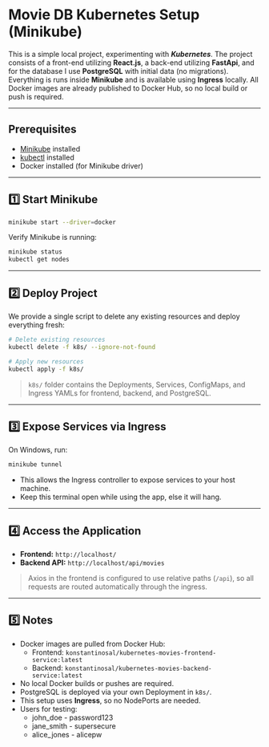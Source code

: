 # Movie DB Kubernetes Setup (Minikube)

This is a simple local project, experimenting with ***Kubernetes***. The project consists of a front-end utilizing **React.js**, a back-end utilizing **FastApi**, and for the database I use **PostgreSQL** with initial data (no migrations). Everything is runs inside **Minikube** and is available using **Ingress** locally. All Docker images are already published to Docker Hub, so no local build or push is required. 

---

## Prerequisites

- [Minikube](https://minikube.sigs.k8s.io/docs/start/) installed  
- [kubectl](https://kubernetes.io/docs/tasks/tools/) installed  
- Docker installed (for Minikube driver)  

---

## 1️⃣ Start Minikube

```bash
minikube start --driver=docker
```

Verify Minikube is running:

```bash
minikube status
kubectl get nodes
```

---

## 2️⃣ Deploy Project

We provide a single script to delete any existing resources and deploy everything fresh:

```bash
# Delete existing resources
kubectl delete -f k8s/ --ignore-not-found

# Apply new resources
kubectl apply -f k8s/
```

> `k8s/` folder contains the Deployments, Services, ConfigMaps, and Ingress YAMLs for frontend, backend, and PostgreSQL.

---

## 3️⃣ Expose Services via Ingress

On Windows, run:

```bash
minikube tunnel
```

- This allows the Ingress controller to expose services to your host machine.  
- Keep this terminal open while using the app, else it will hang.

---

## 4️⃣ Access the Application

- **Frontend:** `http://localhost/`  
- **Backend API:** `http://localhost/api/movies`

> Axios in the frontend is configured to use relative paths (`/api`), so all requests are routed automatically through the ingress.

---

## 5️⃣ Notes

- Docker images are pulled from Docker Hub:  
  - Frontend: `konstantinosal/kubernetes-movies-frontend-service:latest`  
  - Backend: `konstantinosal/kubernetes-movies-backend-service:latest`  
- No local Docker builds or pushes are required.  
- PostgreSQL is deployed via your own Deployment in `k8s/`.  
- This setup uses **Ingress**, so no NodePorts are needed.
- Users for testing:
  - john_doe - password123
  - jane_smith - supersecure
  - alice_jones - alicepw

